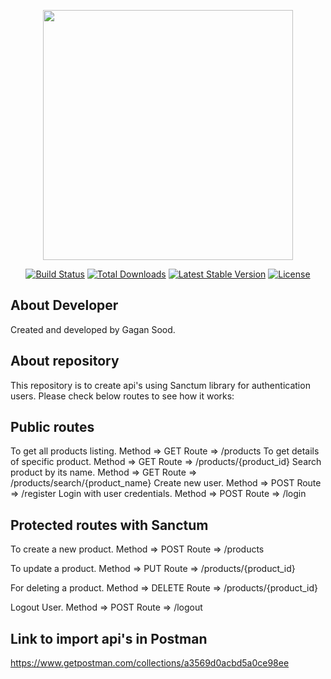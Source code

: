 <p align="center"><a href="https://laravel.com" target="_blank"><img src="https://raw.githubusercontent.com/laravel/art/master/logo-lockup/5%20SVG/2%20CMYK/1%20Full%20Color/laravel-logolockup-cmyk-red.svg" width="400"></a></p>

<p align="center">
<a href="https://travis-ci.org/laravel/framework"><img src="https://travis-ci.org/laravel/framework.svg" alt="Build Status"></a>
<a href="https://packagist.org/packages/laravel/framework"><img src="https://img.shields.io/packagist/dt/laravel/framework" alt="Total Downloads"></a>
<a href="https://packagist.org/packages/laravel/framework"><img src="https://img.shields.io/packagist/v/laravel/framework" alt="Latest Stable Version"></a>
<a href="https://packagist.org/packages/laravel/framework"><img src="https://img.shields.io/packagist/l/laravel/framework" alt="License"></a>
</p>

## About Developer

Created and developed by Gagan Sood.
## About repository

This repository is to create api's using Sanctum library for authentication users. Please check below routes to see how it works:

## Public routes

To get all products listing.
    Method => GET
    Route => /products
To get details of specific product.
    Method => GET
    Route => /products/{product_id}
Search product by its name.
    Method => GET
    Route => /products/search/{product_name}
Create new user.
    Method => POST
    Route => /register
Login with user credentials.
    Method => POST
    Route => /login

## Protected routes with Sanctum

To create a new product.
    Method => POST
    Route => /products
    
To update a product.
    Method => PUT
    Route => /products/{product_id}
    
For deleting a product.
    Method => DELETE
    Route => /products/{product_id}
    
Logout User.
    Method => POST
    Route => /logout

## Link to import api's in Postman

https://www.getpostman.com/collections/a3569d0acbd5a0ce98ee